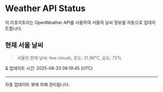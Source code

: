 
# Weather API Status

이 리포지토리는 OpenWeather API를 사용하여 서울의 날씨 정보를 자동으로 업데이트합니다.

## 현재 서울 날씨
> 서울의 현재 날씨: few clouds, 온도: 31.96°C, 습도: 72%

⏳ 업데이트 시간: 2025-08-23 09:19:45 (UTC)

---
자동 업데이트 봇에 의해 관리됩니다.
